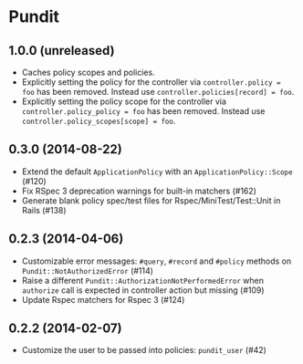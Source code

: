 # Pundit

## 1.0.0 (unreleased)

- Caches policy scopes and policies.
- Explicitly setting the policy for the controller via `controller.policy = foo` has been removed. Instead use `controller.policies[record] = foo`.
- Explicitly setting the policy scope for the controller via `controller.policy_policy = foo` has been removed. Instead use `controller.policy_scopes[scope] = foo`.

## 0.3.0 (2014-08-22)

- Extend the default `ApplicationPolicy` with an `ApplicationPolicy::Scope` (#120)
- Fix RSpec 3 deprecation warnings for built-in matchers (#162)
- Generate blank policy spec/test files for Rspec/MiniTest/Test::Unit in Rails (#138)

## 0.2.3 (2014-04-06)

- Customizable error messages: `#query`, `#record` and `#policy` methods on `Pundit::NotAuthorizedError` (#114)
- Raise a different `Pundit::AuthorizationNotPerformedError` when `authorize` call is expected in controller action but missing (#109)
- Update Rspec matchers for Rspec 3 (#124)

## 0.2.2 (2014-02-07)

- Customize the user to be passed into policies: `pundit_user` (#42)
